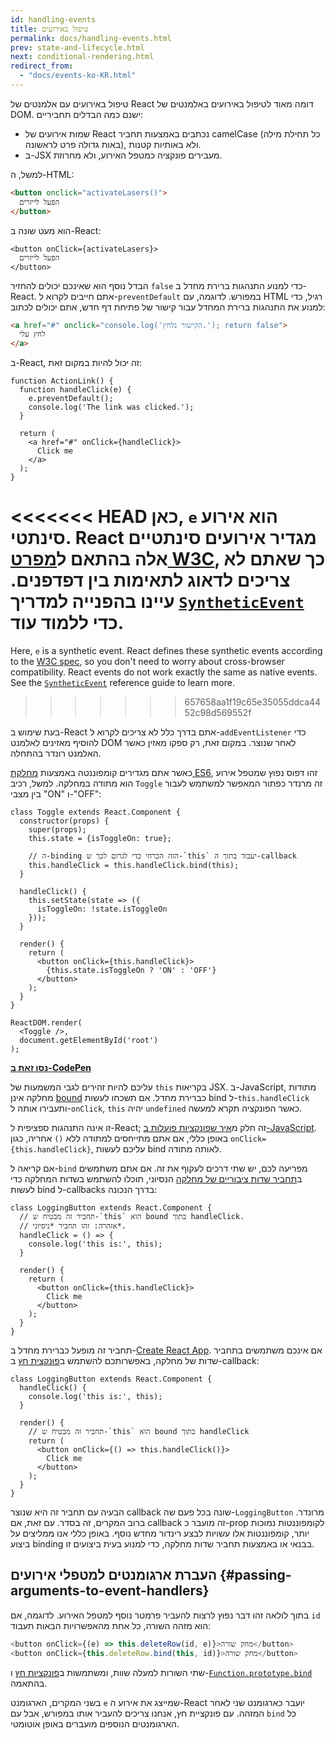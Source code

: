 ```yaml
---
id: handling-events
title: טיפול באירועים
permalink: docs/handling-events.html
prev: state-and-lifecycle.html
next: conditional-rendering.html
redirect_from:
  - "docs/events-ko-KR.html"
---
```


טיפול באירועים עם אלמנטים של React דומה מאוד לטיפול באירועים באלמנטים של DOM. ישנם כמה הבדלים תחביריים:

* שמות אירועים של React נכתבים באמצעות תחביר camelCase (כל תחילת מילה באות גדולה פרט לראשונה), ולא באותיות קטנות.
* ב-JSX מעבירים פונקציה כמטפל האירוע, ולא מחרוזת.

למשל, ה-HTML:

```html
<button onclick="activateLasers()">
  הפעל לייזרים
</button>
```

הוא מעט שונה ב-React:

```js{1}
<button onClick={activateLasers}>
  הפעל לייזרים
</button>
```

הבדל נוסף הוא שאינכם יכולים להחזיר `false` כדי למנוע התנהגות ברירת מחדל ב-React. אתם חייבים לקרוא ל-`preventDefault` במפורש. לדוגמה, עם HTML רגיל, כדי למנוע את התנהגות ברירת המחדל עבור קישור של פתיחת דף חדש, אתם יכולים לכתוב:

```html
<a href="#" onclick="console.log('הקישור נלחץ.'); return false">
  לחץ עלי
</a>
```

ב-React, זה יכול להיות במקום זאת:

```js{2-5,8}
function ActionLink() {
  function handleClick(e) {
    e.preventDefault();
    console.log('The link was clicked.');
  }

  return (
    <a href="#" onClick={handleClick}>
      Click me
    </a>
  );
}
```

<<<<<<< HEAD
כאן, `e` הוא אירוע סינתטי. React מגדיר אירועים סינתטיים אלה בהתאם ל[מפרט W3C](https://www.w3.org/TR/DOM-Level-3-Events/), כך שאתם לא צריכים לדאוג לתאימות בין דפדפנים. עיינו בהפנייה למדריך [`SyntheticEvent`](/docs/events.html) כדי ללמוד עוד.
=======
Here, `e` is a synthetic event. React defines these synthetic events according to the [W3C spec](https://www.w3.org/TR/DOM-Level-3-Events/), so you don't need to worry about cross-browser compatibility. React events do not work exactly the same as native events. See the [`SyntheticEvent`](/docs/events.html) reference guide to learn more.
>>>>>>> 657658aa1f19c65e35055ddca4452c98d569552f

בעת שימוש ב-React אתם בדרך כלל לא צריכים לקרוא ל-`addEventListener` כדי להוסיף מאזינים לאלמנט DOM לאחר שנוצר. במקום זאת, רק ספקו מאזין כאשר האלמנט רונדר בהתחלה.

כאשר אתם מגדירים קומפוננטה באמצעות [מחלקת ES6](https://developer.mozilla.org/en/docs/Web/JavaScript/Reference/Classes), זהו דפוס נפוץ שמטפל אירוע הוא מתודה במחלקה. למשל, רכיב `Toggle` זה מרנדר כפתור המאפשר למשתמש לעבור בין מצבי "ON" ו-"OFF":

```js{6,7,10-14,18}
class Toggle extends React.Component {
  constructor(props) {
    super(props);
    this.state = {isToggleOn: true};

    // ה-binding הזה הכרחי כדי לגרום לכך ש-`this` יעבוד בתוך ה-callback
    this.handleClick = this.handleClick.bind(this);
  }

  handleClick() {
    this.setState(state => ({
      isToggleOn: !state.isToggleOn
    }));
  }

  render() {
    return (
      <button onClick={this.handleClick}>
        {this.state.isToggleOn ? 'ON' : 'OFF'}
      </button>
    );
  }
}

ReactDOM.render(
  <Toggle />,
  document.getElementById('root')
);
```

[**נסו זאת ב-CodePen**](https://codepen.io/gaearon/pen/xEmzGg?editors=0010)

עליכם להיות זהירים לגבי המשמעות של `this` בקריאות JSX. ב-JavaScript, מתודות מחלקה אינן [bound](https://developer.mozilla.org/en/docs/Web/JavaScript/Reference/Global_objects/Function/bind) כברירת מחדל. אם תשכחו לעשות bind ל-`this.handleClick` ותעבירו אותה ל-`onClick`, `this` יהיה `undefined` כאשר הפונקציה תקרא למעשה.

זו אינה התנהגות ספציפית ל-React; זה חלק מ[איך שפונקציות פועלות ב-JavaScript](https://www.smashingmagazine.com/2014/01/understanding-javascript-function-prototype-bind/). באופן כללי, אם אתם מתייחסים למתודה ללא `()` אחריה, כגון `onClick={this.handleClick}`, עליכם לעשות bind לאותה מתודה.

אם קריאה ל-`bind` מפריעה לכם, יש שתי דרכים לעקוף את זה. אם אתם משתמשים ב[תחביר שדות ציבוריים של מחלקה](https://babeljs.io/docs/plugins/transform-class-properties/) הנסיוני, תוכלו להשתמש בשדות המחלקה כדי לעשות bind ל-callbacks בדרך הנכונה:

```js{2-6}
class LoggingButton extends React.Component {
  // תחביר זה מבטיח ש-`this` הוא bound בתוך handleClick.
  // אזהרה: זהו תחביר *ניסיוני*.
  handleClick = () => {
    console.log('this is:', this);
  }

  render() {
    return (
      <button onClick={this.handleClick}>
        Click me
      </button>
    );
  }
}
```

תחביר זה מופעל כברירת מחדל ב-[Create React App](https://github.com/facebookincubator/create-react-app).
אם אינכם משתמשים בתחביר שדות של מחלקה, באפשרותכם להשתמש ב[פונקצית חץ](https://developer.mozilla.org/en/docs/Web/JavaScript/Reference/Functions/Arrow_functions) ב-callback:

```js{7-9}
class LoggingButton extends React.Component {
  handleClick() {
    console.log('this is:', this);
  }

  render() {
    // תחביר זה מבטיח ש-`this` הוא bound בתוך handleClick
    return (
      <button onClick={() => this.handleClick()}>
        Click me
      </button>
    );
  }
}
```

הבעיה עם תחביר זה היא שנוצר callback שונה בכל פעם שה-`LoggingButton` מרונדר. ברוב המקרים, זה בסדר. עם זאת, אם callback זה מועבר כ-prop לקומפוננטות נמוכות יותר, קומפוננטות אלו עשויות לבצע רינדור מחדש נוסף. באופן כללי אנו ממליצים על ביצוע binding בבנאי או באמצעות תחביר שדות מחלקה, כדי למנוע בעית ביצועים זו.

## העברת ארגומנטים למטפלי אירועים {#passing-arguments-to-event-handlers}

בתוך לולאה זהו דבר נפוץ לרצות להעביר פרמטר נוסף למטפל האירוע. לדוגמה, אם `id` הוא מזהה השורה, כל אחת מהאפשרויות הבאות תעבוד:

```js
<button onClick={(e) => this.deleteRow(id, e)}>מחק שורה</button>
<button onClick={this.deleteRow.bind(this, id)}>מחק שורה</button>
```

שתי השורות למעלה שוות, ומשתמשות ב[פונקציות חץ](https://developer.mozilla.org/en-US/docs/Web/JavaScript/Reference/Functions/Arrow_functions) ו-[`Function.prototype.bind`](https://developer.mozilla.org/en-US/docs/Web/JavaScript/Reference/Global_objects/Function/bind) בהתאמה.

בשני המקרים, הארגומנט `e` שמייצג את אירוע ה-React יועבר כארגומנט שני לאחר המזהה. עם פונקציית חץ, אנחנו צריכים להעביר אותו במפורש, אבל עם `bind` כל הארגומנטים הנוספים מועברים באופן אוטומטי.
